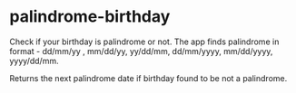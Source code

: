 # palindrome-birthday

Check if your birthday is palindrome or not. The app finds palindrome in format - dd/mm/yy , mm/dd/yy, yy/dd/mm, dd/mm/yyyy, mm/dd/yyyy, yyyy/dd/mm.

Returns the next palindrome date if birthday found to be not a palindrome.
